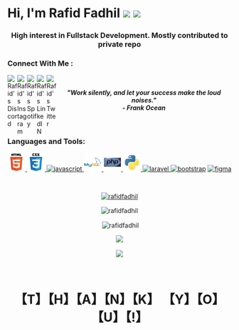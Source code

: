 # Hi, I'm Rafid Fadhil <img src="https://media.giphy.com/media/hvRJCLFzcasrR4ia7z/giphy.gif" width=25> ![](https://visitor-badge.glitch.me/badge?page_id=itsmeshibintmz.itsmeshibintmz&style=default)
<h3 align="center">High interest in Fullstack Development. Mostly contributed to private repo </h3>
<div align="center"> 

</div>
<h3>Connect With Me :</h3>
<p align="left">
<a href="https://discordapp.com/channels/@me/Rafidfadhil#5544/">
  <img align="left" alt="Rafid's Discord" width="22px" src="https://raw.githubusercontent.com/peterthehan/peterthehan/master/assets/discord.svg" />
</a>
<a href="https://www.instagram.com/rafidfadhill/">
  <img align="left" alt="Rafid's Instagram" width="22px" src="https://raw.githubusercontent.com/rahuldkjain/github-profile-readme-generator/master/src/images/icons/Social/instagram.svg" />
</a>
<a href="https://open.spotify.com/user/sa88ks6b7mub5o1shw356if8y?si=9290ff969a8742f4">
  <img align="left" alt="Rafid's Spotify" width="22px" src="https://github.com/rahuldkjain/github-profile-readme-generator/blob/master/src/images/icons/Social/spotify.svg" />
</a>
<a href="https://www.linkedin.com/in/rafidfadhil/">
  <img align="left" alt="Rafid's LinkedIN" width="22px" src="https://raw.githubusercontent.com/peterthehan/peterthehan/master/assets/linkedin.svg" />
</a>
<a href="https://twitter.com/rafidfadhil5">
  <img align="left" alt="Rafid's Twitter" width="22px" src="https://raw.githubusercontent.com/peterthehan/peterthehan/master/assets/twitter.svg" />
</a> 
<br />
</h1>

<p align='center'><em><b>"Work silently, and let your success make the loud noises."</b></em>
<br/>
 <em><b>- Frank Ocean</b></em>
<br><br/>
<br>
<h3>Languages and Tools:</h3>
<p>
  <a href="https://www.w3.org/html/" target="_blank"> <img src="https://raw.githubusercontent.com/devicons/devicon/master/icons/html5/html5-original-wordmark.svg" alt="html5" width="40" height="40"/> </a> 
  <a href="https://www.w3schools.com/css/" target="_blank"> <img src="https://raw.githubusercontent.com/devicons/devicon/master/icons/css3/css3-original-wordmark.svg" alt="css3" width="40" height="40"/> </a> 
  <a href="https://www.javascript.com/" target="_blank"> <img src="https://cdn.jsdelivr.net/gh/devicons/devicon/icons/javascript/javascript-original.svg" alt="javascript" width="40" height="40"/> </a> 
  <a href="https://www.mysql.com/" target="_blank"> <img src="https://raw.githubusercontent.com/devicons/devicon/master/icons/mysql/mysql-original-wordmark.svg" alt="mysql" width="40" height="40"/> </a> 
  <a href="https://www.php.net" target="_blank"> <img src="https://raw.githubusercontent.com/devicons/devicon/master/icons/php/php-original.svg" alt="php" width="40" height="40"/> </a> 
  <a href="https://www.python.org" target="_blank"> <img src="https://raw.githubusercontent.com/devicons/devicon/master/icons/python/python-original.svg" alt="python" width="40" height="40"/> </a>
  <a href="https://laravel.com/" target="_blank"> <img src="https://laravel.com/img/logomark.min.svg" alt="laravel" width="40" height="40"/> </a>
  <a href="https://getbootstrap.com/docs/5.2/getting-started/introduction/" target="_blank"> <img src="https://cdn.jsdelivr.net/gh/devicons/devicon/icons/bootstrap/bootstrap-original.svg" alt="bootstrap" width="40" height="40" /></a>
  <a href="https://www.figma.com/files/recent?fuid=1033959841033240726/" target="_blank"> <img src="https://cdn.jsdelivr.net/gh/devicons/devicon/icons/figma/figma-original.svg" alt="figma" width="40" height="40" /></a>
</p>
<br>
<div align="center">
<p align="center"> <a href="https://github.com/ryo-ma/github-profile-trophy"><img src="https://github-profile-trophy.vercel.app/?username=rafidfadhil&theme=discord" alt="rafidfadhil" /></a></p>
<p><img align="center" src="https://github-readme-stats.vercel.app/api/top-langs?username=rafidfadhil&show_icons=true&locale=en&layout=compact&theme=dark" alt="rafidfadhil" /></p>
<p>&nbsp;<img align="center" src="https://github-readme-stats.vercel.app/api?username=rafidfadhil&theme=dark&show_icons=true" alt="rafidfadhil" /></p>
<p><a href="http://www.github.com/rafidfadhil"><img src="https://github-readme-streak-stats.herokuapp.com/?user=rafidfadhil&stroke=ffffff&background=000000&ring=0891b2&fire=FF0000&currStreakNum=ffffff&currStreakLabel=0891b2&sideNums=ffffff&sideLabels=ffffff&dates=ffffff&hide_border=false" /></a></p>
<p><img src="https://metrics.lecoq.io/rafidfadhil?template=classic&achievements=1&achievements.threshold=C&achievements.secrets=true&achievements.display=compact&achievements.limit=0&config.timezone=Asia%2FDhaka">	</p>
  <br/>
<div align="center">
  <h1 align="center" dir="auto">
    【T】【H】【A】【N】【K】 【Y】【O】【U】【!】
  </h1>
</div>
</div>
